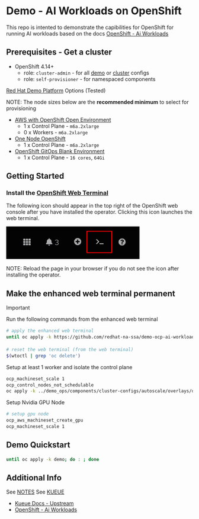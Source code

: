 # Demo - AI Workloads on OpenShift

This repo is intented to demonstrate the capibilities for OpenShift for running AI workloads
based on the docs [OpenShift - Ai Workloads](https://docs.redhat.com/en/documentation/openshift_container_platform/4.19/html/ai_workloads/index)

## Prerequisites - Get a cluster

- OpenShift 4.14+
  - role: `cluster-admin` - for all [demo](demos) or [cluster](clusters) configs
  - role: `self-provisioner` - for namespaced components

[Red Hat Demo Platform](https://demo.redhat.com) Options (Tested)

NOTE: The node sizes below are the **recommended minimum** to select for provisioning

- <a href="https://demo.redhat.com/catalog?item=babylon-catalog-prod/sandboxes-gpte.sandbox-ocp.prod&utm_source=webapp&utm_medium=share-link" target="_blank">AWS with OpenShift Open Environment</a>
  - 1 x Control Plane - `m6a.2xlarge`
  - 0 x Workers - `m6a.2xlarge`
- <a href="https://demo.redhat.com/catalog?item=babylon-catalog-prod/sandboxes-gpte.ocp4-single-node.prod&utm_source=webapp&utm_medium=share-link" target="_blank">One Node OpenShift</a>
  - 1 x Control Plane - `m6a.2xlarge`
- <a href="https://catalog.demo.redhat.com/catalog?item=babylon-catalog-prod/openshift-cnv.ocp4-cnv-gitops.prod&utm_source=webapp&utm_medium=share-link" target="_blank">OpenShift GitOps Blank Environment</a>
  - 1 x Control Plane - `16 cores`, `64Gi`

## Getting Started

### Install the [OpenShift Web Terminal](https://docs.openshift.com/container-platform/4.12/web_console/web_terminal/installing-web-terminal.html)

The following icon should appear in the top right of the OpenShift web console after you have installed the operator. Clicking this icon launches the web terminal.

![Web Terminal](docs/images/web-terminal.png "Web Terminal")

NOTE: Reload the page in your browser if you do not see the icon after installing the operator.

## Make the enhanced web terminal permanent

> [!IMPORTANT]  
> Run the following commands from the enhanced web terminal

```sh
# apply the enhanced web terminal
until oc apply -k https://github.com/redhat-na-ssa/demo-ocp-ai-workloads/demo/web-terminal; do : ; done

# reset the web terminal (from the web terminal)
$(wtoctl | grep 'oc delete')
```

Setup at least 1 worker and isolate the control plane

```sh
ocp_machineset_scale 1
ocp_control_nodes_not_schedulable
oc apply -k ../demo_ops/components/cluster-configs/autoscale/overlays/default
```

Setup Nvidia GPU Node

```sh
# setup gpu node
ocp_aws_machineset_create_gpu
ocp_machineset_scale 1
```

## Demo Quickstart

```sh
until oc apply -k demo; do : ; done
```

## Additional Info

See [NOTES](docs/NOTES.md)
See [KUEUE](docs/KUEUE.md)

- [Kueue Docs - Upstream](https://kueue.sigs.k8s.io/docs)
- [OpenShift - Ai Workloads](https://docs.redhat.com/en/documentation/openshift_container_platform/4.19/html/ai_workloads/index)
